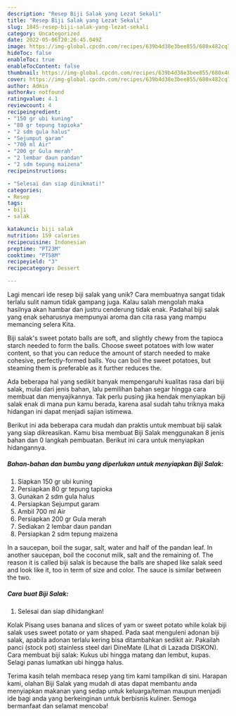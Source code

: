 ```yaml
---
description: "Resep Biji Salak yang Lezat Sekali"
title: "Resep Biji Salak yang Lezat Sekali"
slug: 1845-resep-biji-salak-yang-lezat-sekali
category: Uncategorized
date: 2022-05-06T20:26:45.049Z
image: https://img-global.cpcdn.com/recipes/639b4d38e3bee855/680x482cq70/biji-salak-foto-resep-utama.jpg
hideToc: false
enableToc: true
enableTocContent: false
thumbnail: https://img-global.cpcdn.com/recipes/639b4d38e3bee855/680x482cq70/biji-salak-foto-resep-utama.jpg
cover: https://img-global.cpcdn.com/recipes/639b4d38e3bee855/680x482cq70/biji-salak-foto-resep-utama.jpg
author: Admin
authorAv: notfound
ratingvalue: 4.1
reviewcount: 4
recipeingredient:
- "150 gr ubi kuning"
- "80 gr tepung tapioka"
- "2 sdm gula halus"
- "Sejumput garam"
- "700 ml Air"
- "200 gr Gula merah"
- "2 lembar daun pandan"
- "2 sdm tepung maizena"
recipeinstructions:

- "Selesai dan siap dinikmati!"
categories:
- Resep
tags:
- biji
- salak

katakunci: biji salak 
nutrition: 159 calories
recipecuisine: Indonesian
preptime: "PT23M"
cooktime: "PT58M"
recipeyield: "3"
recipecategory: Dessert

---
```





Lagi mencari ide resep biji salak yang unik? Cara membuatnya sangat tidak terlalu sulit namun tidak gampang juga. Kalau salah mengolah maka hasilnya akan hambar dan justru cenderung tidak enak. Padahal biji salak yang enak seharusnya mempunyai aroma dan cita rasa yang mampu memancing selera Kita.





Biji salak&#39;s sweet potato balls are soft, and slightly chewy from the tapioca starch needed to form the balls. Choose sweet potatoes with low water content, so that you can reduce the amount of starch needed to make cohesive, perfectly-formed balls. You can boil the sweet potatoes, but steaming them is preferable as it further reduces the.

Ada beberapa hal yang sedikit banyak mempengaruhi kualitas rasa dari biji salak, mulai dari jenis bahan, lalu pemilihan bahan segar hingga cara membuat dan menyajikannya. Tak perlu pusing jika hendak menyiapkan biji salak enak di mana pun kamu berada, karena asal sudah tahu triknya maka hidangan ini dapat menjadi sajian istimewa.






Berikut ini ada beberapa cara mudah dan praktis untuk membuat biji salak yang siap dikreasikan. Kamu bisa membuat Biji Salak menggunakan 8 jenis bahan dan 0 langkah pembuatan. Berikut ini cara untuk menyiapkan hidangannya.

<!--inarticleads1-->

##### Bahan-bahan dan bumbu yang diperlukan untuk menyiapkan Biji Salak:

1. Siapkan 150 gr ubi kuning
1. Persiapkan 80 gr tepung tapioka
1. Gunakan 2 sdm gula halus
1. Persiapkan Sejumput garam
1. Ambil 700 ml Air
1. Persiapkan 200 gr Gula merah
1. Sediakan 2 lembar daun pandan
1. Persiapkan 2 sdm tepung maizena


In a saucepan, boil the sugar, salt, water and half of the pandan leaf. In another saucepan, boil the coconut milk, salt and the remaining of. The reason it is called biji salak is because the balls are shaped like salak seed and look like it, too in term of size and color. The sauce is similar between the two. 

<!--inarticleads2-->

##### Cara buat Biji Salak:


1. Selesai dan siap dihidangkan!

Kolak Pisang uses banana and slices of yam or sweet potato while kolak biji salak uses sweet potato or yam shaped. Pada saat menguleni adonan biji salak, apabila adonan terlalu kering bisa ditambahkan sedikit air. Pakailah panci (stock pot) stainless steel dari DineMate (Lihat di Lazada DISKON). Cara membuat biji salak: Kukus ubi hingga matang dan lembut, kupas. Selagi panas lumatkan ubi hingga halus. 

Terima kasih telah membaca resep yang tim kami tampilkan di sini. Harapan kami, olahan Biji Salak yang mudah di atas dapat membantu anda menyiapkan makanan yang sedap untuk keluarga/teman maupun menjadi ide bagi anda yang berkeinginan untuk berbisnis kuliner. Semoga bermanfaat dan selamat mencoba!
